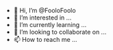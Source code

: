 - 👋 Hi, I’m @FooloFoolo
- 👀 I’m interested in ...
- 🌱 I’m currently learning ...
- 💞️ I’m looking to collaborate on ...
- 📫 How to reach me ...

<!---
FooloFoolo/FooloFoolo is a ✨ special ✨ repository because its `README.md` (this file) appears on your GitHub profile.
You can click the Preview link to take a look at your changes.
--->
